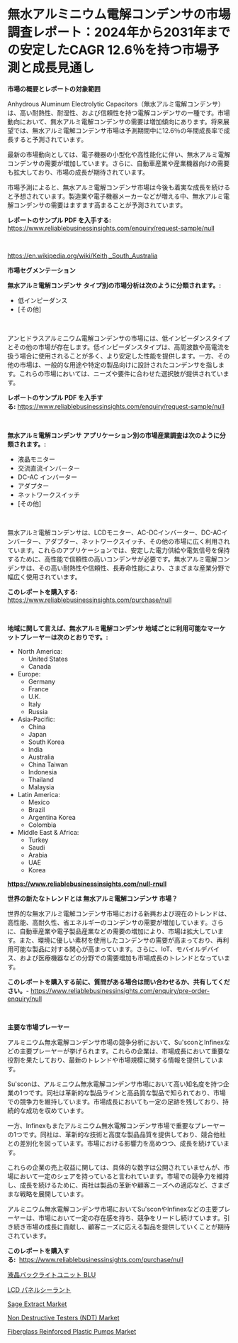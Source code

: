 <p><h1>無水アルミニウム電解コンデンサの市場調査レポート：2024年から2031年までの安定したCAGR 12.6％を持つ市場予測と成長見通し</h1></p><p><strong>市場の概要とレポートの対象範囲</strong></p>
<p><p>Anhydrous Aluminum Electrolytic Capacitors（無水アルミ電解コンデンサ）は、高い耐熱性、耐湿性、および信頼性を持つ電解コンデンサの一種です。市場動向において、無水アルミ電解コンデンサの需要は増加傾向にあります。将来展望では、無水アルミ電解コンデンサ市場は予測期間中に12.6％の年間成長率で成長すると予測されています。</p><p>最新の市場動向としては、電子機器の小型化や高性能化に伴い、無水アルミ電解コンデンサの需要が増加しています。さらに、自動車産業や産業機器向けの需要も拡大しており、市場の成長が期待されています。</p><p>市場予測によると、無水アルミ電解コンデンサ市場は今後も着実な成長を続けると予想されています。製造業や電子機器メーカーなどが増える中、無水アルミ電解コンデンサの需要はますます高まることが予測されています。</p></p>
<p><strong>レポートのサンプル PDF を入手する:</strong> <a href="https://www.reliablebusinessinsights.com/enquiry/request-sample/null">https://www.reliablebusinessinsights.com/enquiry/request-sample/null</a></p>
<p>&nbsp;</p>
<p><a href="https://en.wikipedia.org/wiki/Keith,_South_Australia">https://en.wikipedia.org/wiki/Keith,_South_Australia</a></p>
<p><strong>市場セグメンテーション</strong></p>
<p><strong>無水アルミ電解コンデンサ タイプ別の市場分析は次のように分類されます。:</strong></p>
<p><ul><li>低インピーダンス</li><li>[その他]</li></ul></p>
<p>&nbsp;</p>
<p><p>アンヒドラスアルミニウム電解コンデンサの市場には、低インピーダンスタイプとその他の市場が存在します。低インピーダンスタイプは、高周波数や高電流を扱う場合に使用されることが多く、より安定した性能を提供します。一方、その他の市場は、一般的な用途や特定の製品向けに設計されたコンデンサを指します。これらの市場においては、ニーズや要件に合わせた選択肢が提供されています。</p></p>
<p><strong>レポートのサンプル PDF を入手する:</strong>&nbsp;<a href="https://www.reliablebusinessinsights.com/enquiry/request-sample/null">https://www.reliablebusinessinsights.com/enquiry/request-sample/null</a></p>
<p>&nbsp;</p>
<p><strong> 無水アルミ電解コンデンサ アプリケーション別の市場産業調査は次のように分類されます。:</strong></p>
<p><ul><li>液晶モニター</li><li>交流直流インバーター</li><li>DC-AC インバーター</li><li>アダプター</li><li>ネットワークスイッチ</li><li>[その他]</li></ul></p>
<p>&nbsp;</p>
<p><p>無水アルミ電解コンデンサは、LCDモニター、AC-DCインバーター、DC-ACインバーター、アダプター、ネットワークスイッチ、その他の市場に広く利用されています。これらのアプリケーションでは、安定した電力供給や電気信号を保持するために、高性能で信頼性の高いコンデンサが必要です。無水アルミ電解コンデンサは、その高い耐熱性や信頼性、長寿命性能により、さまざまな産業分野で幅広く使用されています。</p></p>
<p><strong>このレポートを購入する:</strong>&nbsp; <a href="https://www.reliablebusinessinsights.com/purchase/null">https://www.reliablebusinessinsights.com/purchase/null</a></p>
<p>&nbsp;</p>
<p><strong>地域に関して言えば、無水アルミ電解コンデンサ 地域ごとに利用可能なマーケットプレーヤーは次のとおりです。:</strong></p>
<p><ul>
    <li>
        North America:
        <ul>
            <li>United States</li>
            <li>Canada</li>
        </ul>
    </li>
    <li>
        Europe:
        <ul>
            <li>Germany</li>
            <li>France</li>
            <li>U.K.</li>
            <li>Italy</li>
            <li>Russia</li>
        </ul>
    </li>
    <li>
        Asia-Pacific:
        <ul>
            <li>China</li>
            <li>Japan</li>
            <li>South Korea</li>
            <li>India</li>
            <li>Australia</li>
            <li>China Taiwan</li>
            <li>Indonesia</li>
            <li>Thailand</li>
            <li>Malaysia</li>
        </ul>
    </li>
    <li>
        Latin America:
        <ul>
            <li>Mexico</li>
            <li>Brazil</li>
            <li>Argentina Korea</li>
            <li>Colombia</li>
        </ul>
    </li>
    <li>
        Middle East & Africa:
        <ul>
            <li>Turkey</li>
            <li>Saudi</li>
            <li>Arabia</li>
            <li>UAE</li>
            <li>Korea</li>
        </ul>
    </li>
    </ul></p>
<p><strong><a href="https://www.reliablebusinessinsights.com/null-rnull">https://www.reliablebusinessinsights.com/null-rnull</a></strong>&nbsp;</p>
<p><strong>世界の新たなトレンドとは 無水アルミ電解コンデンサ 市場？</strong></p>
<p><p>世界的な無水アルミ電解コンデンサ市場における新興および現在のトレンドは、高性能、高耐久性、省エネルギーのコンデンサの需要が増加しています。さらに、自動車産業や電子製品産業などの需要の増加により、市場は拡大しています。また、環境に優しい素材を使用したコンデンサの需要が高まっており、再利用可能な製品に対する関心が高まっています。さらに、IoT、モバイルデバイス、および医療機器などの分野での需要増加も市場成長のトレンドとなっています。</p></p>
<p><strong>このレポートを購入する前に、質問がある場合は問い合わせるか、共有してください。</strong>- <a href="https://www.reliablebusinessinsights.com/enquiry/pre-order-enquiry/null">https://www.reliablebusinessinsights.com/enquiry/pre-order-enquiry/null</a></p>
<p>&nbsp;</p>
<p><strong>主要な市場プレーヤー</strong></p>
<p><p>アルミニウム無水電解コンデンサ市場の競争分析において、Su'sconとInfinexなどの主要プレーヤーが挙げられます。これらの企業は、市場成長において重要な役割を果たしており、最新のトレンドや市場規模に関する情報を提供しています。</p><p>Su'sconは、アルミニウム無水電解コンデンサ市場において高い知名度を持つ企業の1つです。同社は革新的な製品ラインと高品質な製品で知られており、市場での競争力を維持しています。市場成長においても一定の足跡を残しており、持続的な成功を収めています。</p><p>一方、Infinexもまたアルミニウム無水電解コンデンサ市場で重要なプレーヤーの1つです。同社は、革新的な技術と高度な製品品質を提供しており、競合他社との差別化を図っています。市場における影響力を高めつつ、成長を続けています。</p><p>これらの企業の売上収益に関しては、具体的な数字は公開されていませんが、市場において一定のシェアを持っていると言われています。市場での競争力を維持し、成長を続けるために、両社は製品の革新や顧客ニーズへの適応など、さまざまな戦略を展開しています。</p><p>アルミニウム無水電解コンデンサ市場においてSu'sconやInfinexなどの主要プレーヤーは、市場において一定の存在感を持ち、競争をリードし続けています。引き続き市場の成長に貢献し、顧客ニーズに応える製品を提供していくことが期待されています。</p></p>
<p><strong>このレポートを購入する:</strong>&nbsp;&nbsp;<a href="https://www.reliablebusinessinsights.com/purchase/null">https://www.reliablebusinessinsights.com/purchase/null</a></p>
<p><p><a href="https://github.com/DanykaKilback/Market-Research-Report-List-2/blob/main/3350810122770.md">液晶バックライトユニット BLU</a></p><p><a href="https://github.com/RandallRunte2023/Market-Research-Report-List-2/blob/main/4313348122769.md">LCD パネルシーラント</a></p><p><a href="https://medium.com/@jeancoleman732/sage-extract-market-overview-global-market-trends-and-future-prospects-from-2024-to-2031-012127159ef3">Sage Extract Market</a></p><p><a href="https://medium.com/@haangelat16/deep-dive-into-the-non-destructive-testers-ndt-market-itstrends-market-segmentation-and-221ea937ee88">Non Destructive Testers (NDT) Market</a></p><p><a href="https://github.com/mdhefjumiah/Market-Research-Report-List-1/blob/main/fiberglass-reinforced-plastic-pumps-market.md">Fiberglass Reinforced Plastic Pumps Market</a></p></p>